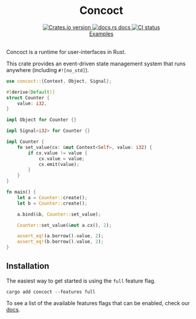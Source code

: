 <div align="center">
  <h1>Concoct</h1>
  
 <a href="https://crates.io/crates/concoct">
    <img src="https://img.shields.io/crates/v/concoct?style=flat-square"
    alt="Crates.io version" />
  </a>
  <a href="https://docs.rs/concoct">
    <img src="https://img.shields.io/badge/docs-latest-blue.svg?style=flat-square"
      alt="docs.rs docs" />
  </a>
   <a href="https://github.com/concoct-rs/concoct/actions">
    <img src="https://github.com/matthunz/concoct/actions/workflows/rust.yml/badge.svg"
      alt="CI status" />
  </a>
</div>

<div align="center">
 <a href="https://github.com/concoct-rs/concoct/tree/main/examples">Examples</a>
</div>

<br />

Concoct is a runtime for user-interfaces in Rust.

This crate provides an event-driven state management system that runs anywhere (including `#![no_std]`).

```rust
use concoct::{Context, Object, Signal};

#[derive(Default)]
struct Counter {
    value: i32,
}

impl Object for Counter {}

impl Signal<i32> for Counter {}

impl Counter {
    fn set_value(cx: &mut Context<Self>, value: i32) {
        if cx.value != value {
            cx.value = value;
            cx.emit(value);
        }
    }
}

fn main() {
    let a = Counter::create();
    let b = Counter::create();

    a.bind(&b, Counter::set_value);

    Counter::set_value(&mut a.cx(), 2);

    assert_eq!(a.borrow().value, 2);
    assert_eq!(b.borrow().value, 2);
}
```

## Installation
The easiest way to get started is using the `full` feature flag.

```
cargo add concoct --features full
```

To see a list of the available features flags that can be enabled, check our [docs](https://docs.rs/concoct/latest/concoct/#feature-flags).
